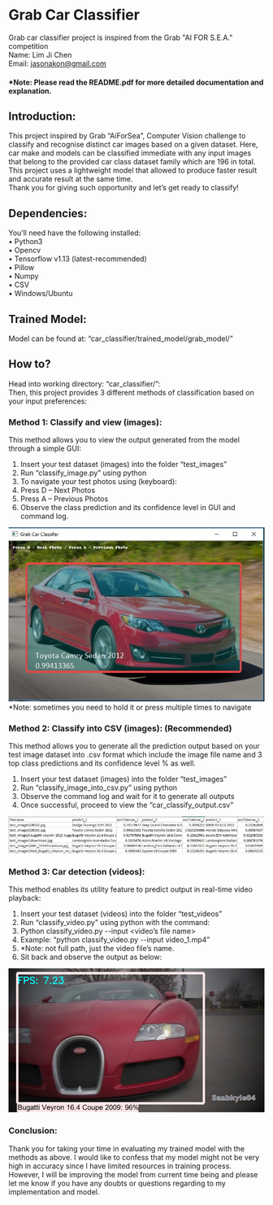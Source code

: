 # Grab Car Classifier
Grab car classifier project is inspired from the Grab "AI FOR S.E.A." competition
<br />
Name: Lim Ji Chen
<br />
Email: jasonakon@gmail.com
<br />
#### *Note: Please read the README.pdf for more detailed documentation and explanation.
## Introduction:
This project inspired by Grab “AiForSea”, Computer Vision challenge to classify and recognise distinct car images based on a given dataset. Here, car make and models can be classified immediate with any input images that belong to the provided car class dataset family which are 196 in total. This project uses a lightweight model that allowed to produce faster result and accurate result at the same time. 
<br />
Thank you for giving such opportunity and let’s get ready to classify!
<br />
## Dependencies:
You’ll need have the following installed:
<br />
•	Python3
<br />
•	Opencv
<br />
•	Tensorflow v1.13 (latest-recommended)
<br />
•	Pillow
<br />
•	Numpy
<br />
•	CSV
<br />
•	Windows/Ubuntu
<br />
## Trained Model:
Model can be found at: “car_classifier/trained_model/grab_model/”
<br />
## How to?
Head into working directory: “car_classifier/”:
<br />
Then, this project provides 3 different methods of classification based on your input preferences:
<br />
### Method 1: Classify and view (images):
This method allows you to view the output generated from the model through a simple GUI:
<br />
1.  Insert your test dataset (images) into the folder “test_images”
2.  Run “classify_image.py” using python
4.  To navigate your test photos using (keyboard):
5.  Press D – Next Photos
6.  Press A – Previous Photos
7.  Observe the class prediction and its confidence level in GUI and command log.
<img src="car_classifier/source_etc/1.jpg">
*Note: sometimes you need to hold it or press multiple times to navigate

### Method 2: Classify into CSV (images): (Recommended)
This method allows you to generate all the prediction output based on your test image dataset into .csv format which include the image file name and 3 top class predictions and its confidence level % as well. 
<br />
1.  Insert your test dataset (images) into the folder “test_images”
2.  Run “classify_image_into_csv.py” using python
3.  Observe the command log and wait for it to generate all outputs
4.  Once successful, proceed to view the “car_classify_output.csv”
<img src="car_classifier/source_etc/3.jpg">

### Method 3: Car detection (videos):
This method enables its utility feature to predict output in real-time video playback:
<br />
1.	Insert your test dataset (videos) into the folder “test_videos”
2.	Run “classify_video.py” using python with the command:
4.	Python classify_video.py --input <video’s file name>
5.	Example: “python classify_video.py --input video_1.mp4”
6.	*Note: not full path, just the video file’s name.
7.	Sit back and observe the output as below:
<img src="car_classifier/source_etc/4.jpg">

### Conclusion: 
Thank you for taking your time in evaluating my trained model with the methods as above. I would like to confess that my model might not be very high in accuracy since I have limited resources in training process. However, I will be improving the model from current time being and please let me know if you have any doubts or questions regarding to my implementation and model.


